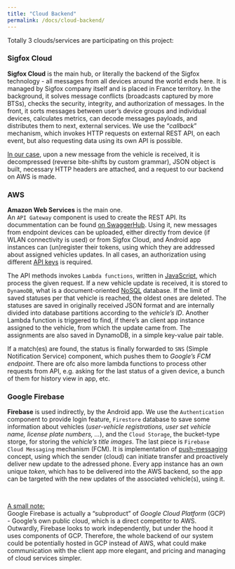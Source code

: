 ```yaml
---
title: "Cloud Backend"
permalink: /docs/cloud-backend/
---
```


Totally 3 clouds/services are participating on this project: 

### Sigfox Cloud
**Sigfox Cloud** is the main hub, or literally the backend of the Sigfox technology - all messages from all devices around the world ends here. It is managed by Sigfox company itself and is placed in France territory. In the background, it solves message conflicts (broadcasts captured by more BTSs), checks the security, integrity, and authorization of messages. In the front, it sorts messages between user’s device groups and individual devices, calculates metrics, can decode messages payloads, and distributes them to next, external services. We use the “*callback*” mechanism, which invokes HTTP requests on external REST API, on each event, but also requesting data using its own API is possible. 

<u>In our case</u>, upon a new message from the vehicle is received, it is decompressed (reverse bite-shifts by custom grammar), JSON object is built, necessary HTTP headers are attached, and a request to our backend on AWS is made.

### AWS
**Amazon Web Services** is the main one.  
An `API Gateway` component is used to create the REST API. Its docummentation can be found <a href="https://app.swaggerhub.com/apis-docs/martin195/EV-IoT-Kit/" target="_blank">on SwaggerHub</a>. Using it, new messages from endpoint devices can be uploaded, either directly from device (if WLAN connectivity is used) or from Sigfox Cloud, and Android app instances can (un)register their tokens, using which they are addressed about assigned vehicles updates. In all cases, an authorization using different <u>API keys</u> is required. 

The API methods invokes `Lambda functions`, written in <u>JavaScript</u>, which process the given request. If a new vehicle update is received, it is stored to `DynamoDB`, what is a document-oriented <u>NoSQL</u> database. If the limit of saved statuses per that vehicle is reached, the oldest ones are deleted. The statuses are saved in originally received JSON format and are internally divided into database partitions according to the *vehicle’s ID*. Another Lambda function is triggered to find, if there’s an client app instance assigned to the vehicle, from which the update came from. The assignments are also saved in DynamoDB, in a simple key-value pair table. 

If a match(es) are found, the status is finally forwarded to `SNS` (Simple Notification Service) component, which pushes them to *Google’s FCM endpoint*. 
There are ofc also more lambda functions to process other requests from API, e.g. asking for the last status of a given device, a bunch of them for history view in app, etc.

### Google Firebase
**Firebase** is used indirectly, by the Android app. We use the `Authentication` component to provide login feature, `Firestore` database to save some information about vehicles (*user-vehicle registrations, user set vehicle name, license plate numbers, …*), and the `Cloud Storage`, the bucket-type storge, for storing the *vehicle’s title images*. The last piece is `Firebase Cloud Messaging` mechanism (FCM). It is implementation of <u>push-messaging</u> concept, using which the sender (cloud) can initiate transfer and proactively deliver new update to the adressed phone. Every app instance has an own unique *token*, which has to be delivered into the AWS backend, so the app can be targeted with the new updates of the associated vehicle(s), using it.

<br>

<u>A small note:</u>  
Google Firebase is actually a “subproduct” of *Google Cloud Platform* (GCP) - Google’s own public cloud, which is a direct competitor to AWS. Outwardly, Firebase looks to work independently, but under the hood it uses components of GCP. Therefore, the whole backend of our system could be potentially hosted in GCP instead of AWS, what could make communication with the client app more elegant, and pricing and managing of cloud services simpler. 
